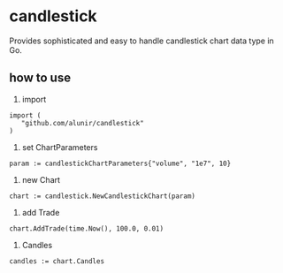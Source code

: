 # candlestick
Provides sophisticated and easy to handle candlestick chart data type in Go.

## how to use

 1. import

 ```
 import (
    "github.com/alunir/candlestick"
 )
 ```

 1. set ChartParameters
 ```
 param := candlestickChartParameters{"volume", "1e7", 10}
 ```


 1. new Chart
 ```
 chart := candlestick.NewCandlestickChart(param)
 ```

 1. add Trade
 ```
 chart.AddTrade(time.Now(), 100.0, 0.01)
 ```

 1. Candles
 ```
 candles := chart.Candles
 ```
